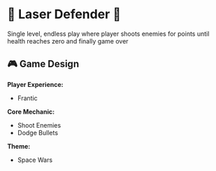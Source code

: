 # :space_invader: Laser Defender :space_invader:

Single level, endless play where player shoots enemies for points until health reaches zero and finally game over
 
## :video_game: Game Design

**Player Experience:**

- Frantic

**Core Mechanic:**

- Shoot Enemies
- Dodge Bullets

**Theme:**

- Space Wars
